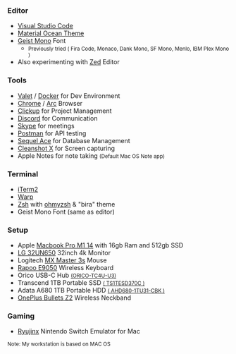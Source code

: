 ### Editor 
+ <a href="https://code.visualstudio.com/" target="_blank">Visual Studio Code</a>
+ <a href="https://marketplace.visualstudio.com/items?itemName=Equinusocio.vsc-material-theme" target="_blank">Material Ocean Theme</a>
+ <a href="https://vercel.com/font/mono" target="_blank">Geist Mono</a> Font 
    + <small>Previously tried ( Fira Code, Monaco, Dank Mono, SF Mono, Menlo, IBM Plex Mono )</small>
+ Also experimenting with <a href="https://zed.dev/" target="_blank">Zed</a> Editor

### Tools
+ <a href="https://github.com/laravel/valet" target="_blank">Valet</a> / <a href="https://www.docker.com/" target="_blank">Docker</a> for Dev Environment
+ <a href="https://google.com/chrome/" target="_blank" title="Google Chrome">Chrome</a> / <a href="https://arc.net/" target="_blank" title="Arc">Arc</a> Browser
+ <a href="https://clickup.com/" target="_blank" title="Clickup">Clickup</a> for Project Management
+ <a href="https://discord.com/" target="_blank" title="Discord">Discord</a> for Communication
+ <a href="https://www.skype.com/en/" target="_blank" title="Skype">Skype</a> for meetings
+ <a href="https://www.postman.com/" target="_blank" title="Postman">Postman</a> for API testing
+ <a href="https://sequel-ace.com/" target="_blank" title="Sequel Ace">Sequel Ace</a> for Database Management
+ <a href="https://cleanshot.com/" target="_blank" title="Screenshot Tool">Cleanshot X</a> for Screen capturing
+ Apple Notes for note taking <small>(Default Mac OS Note app)</small>

### Terminal
+ <a href="https://iterm2.com/" target="_blank" title="iTerm2">iTerm2</a>
+ <a href="https://www.warp.dev/" target="_blank" title="Warp">Warp</a> 
+ <a href="https://github.com/ohmyzsh/ohmyzsh/wiki/Installing-ZSH" target="_blank" title="Zsh">Zsh</a> with <a href="https://ohmyz.sh/" target="_blank" title="ohmyzsh">ohmyzsh</a> & "bira" theme
+ Geist Mono Font (same as editor)

### Setup
+ Apple <a href="https://www.amazon.com/Apple-MacBook-14-inch-8%E2%80%91core-14%E2%80%91core/dp/B09JQSLL92?th=1" target="_blank" title="Primary Work Laptop">Macbook Pro M1 14</a> with 16gb Ram and 512gb SSD
+ <a href="https://www.amazon.com/LG-32UN650-W-Compatibility-Borderless-Adjustable/dp/B08FQ42MN1/" target="_blank" title="4k Monitor">LG 32UN650</a>  32inch 4k Monitor
+ Logitech <a href="https://www.amazon.com/Logitech-Master-Performance-Ultra-Fast-Scrolling/dp/B0BS9VVQPD/" target="_blank" title="Wireless Mouse">MX Master 3s</a> Mouse
+ <a href="https://www.amazon.in/Rapoo-Rechargeable-Bluetooth-Multi-Device-Smartphone/dp/B0C71DDZMB " target="_blank" title="Wireless Keyboard">Rapoo E9050</a> Wireless Keyboard
+ Orico USB-C Hub <small><a href="https://www.orico.cc/us/product/detail/3334.html" target="_blank" title="USB C HUB">(ORICO-TC4U-U3)</a></small>
+ Transcend 1TB Portable SSD <small><a href="https://www.amazon.com/Transcend-Type-C-ESD370C-Portable-TS1TESD370C/dp/B08P9MSSZP" target="_blank" title="1TB SSD">( TS1TESD370C )</a></small> 
+ Adata A680 1TB Portable HDD <small><a href="https://www.amazon.com/ADATA-Military-Grade-Shock-Proof-External-AHD680-1TU31-CBK/dp/B07KK2RGHY/" target="_blank" title="1TB HDD">( AHD680-1TU31-CBK )</a></small> 
+ <a href="https://www.oneplus.com/ae/oneplus-bullets-wireless-z2" target="_blank" title="Primary headphone and Mic for calling">OnePlus Bullets Z2</a> Wireless Neckband

### Gaming 
+ <a href="https://ryujinx.org/" target="_blank" title="iTerm2">Ryujinx</a> Nintendo Switch Emulator for Mac

<small>Note: My workstation is based on MAC OS</small>